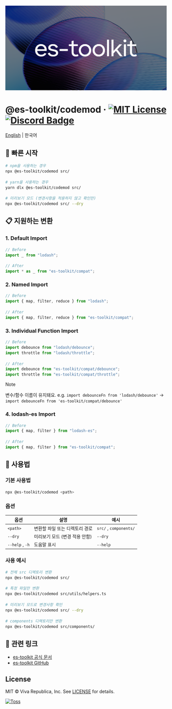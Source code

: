 ![](./public/og.png)

# @es-toolkit/codemod &middot; [![MIT License](https://img.shields.io/badge/license-MIT-blue.svg)](https://github.com/toss/slash/blob/main/LICENSE) [![Discord Badge](https://discord.com/api/guilds/1281071127052943361/widget.png?style=shield)](https://discord.gg/vGXbVjP2nY)

[English](https://github.com/toss/es-toolkit-codemod/blob/main/README.md) | 한국어

## 🚀 빠른 시작

```bash
# npm을 사용하는 경우
npx @es-toolkit/codemod src/

# yarn을 사용하는 경우
yarn dlx @es-toolkit/codemod src/

# 미리보기 모드 (변경사항을 적용하지 않고 확인만)
npx @es-toolkit/codemod src/ --dry
```

## 📋 지원하는 변환

### 1. Default Import

```javascript
// Before
import _ from "lodash";

// After
import * as _ from "es-toolkit/compat";
```

### 2. Named Import

```javascript
// Before
import { map, filter, reduce } from "lodash";

// After
import { map, filter, reduce } from "es-toolkit/compat";
```

### 3. Individual Function Import

```javascript
// Before
import debounce from "lodash/debounce";
import throttle from "lodash/throttle";

// After
import debounce from "es-toolkit/compat/debounce";
import throttle from "es-toolkit/compat/throttle";
```

> [!NOTE]
> 변수/함수 이름이 유지돼요.
> e.g. `import debounceFn from 'lodash/debounce'` → `import debounceFn from 'es-toolkit/compat/debounce'`

### 4. lodash-es Import

```javascript
// Before
import { map, filter } from "lodash-es";

// After
import { map, filter } from "es-toolkit/compat";
```

## 🎯 사용법

### 기본 사용법

```bash
npx @es-toolkit/codemod <path>
```

### 옵션

| 옵션            | 설명                           | 예시                   |
| --------------- | ------------------------------ | ---------------------- |
| `<path>`        | 변환할 파일 또는 디렉토리 경로 | `src/` , `components/` |
| `--dry`         | 미리보기 모드 (변경 적용 안함) | `--dry`                |
| `--help` , `-h` | 도움말 표시                    | `--help`               |

### 사용 예시

```bash
# 전체 src 디렉토리 변환
npx @es-toolkit/codemod src/

# 특정 파일만 변환
npx @es-toolkit/codemod src/utils/helpers.ts

# 미리보기 모드로 변경사항 확인
npx @es-toolkit/codemod src/ --dry

# components 디렉토리만 변환
npx @es-toolkit/codemod src/components/
```

## 🔗 관련 링크

- [es-toolkit 공식 문서](https://es-toolkit.slash.page)
- [es-toolkit GitHub](https://github.com/toss/es-toolkit)

## License

MIT © Viva Republica, Inc. See [LICENSE](./LICENSE) for details.

<a title="Toss" href="https://toss.im">
  <picture>
    <source media="(prefers-color-scheme: dark)" srcset="https://static.toss.im/logos/png/4x/logo-toss-reverse.png">
    <img alt="Toss" src="https://static.toss.im/logos/png/4x/logo-toss.png" width="100">
  </picture>
</a>
